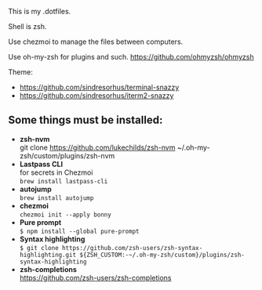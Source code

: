 This is my .dotfiles.

Shell is zsh.

Use chezmoi to manage the files between computers.

Use oh-my-zsh for plugins and such.
https://github.com/ohmyzsh/ohmyzsh

Theme:

- https://github.com/sindresorhus/terminal-snazzy
- https://github.com/sindresorhus/iterm2-snazzy

## Some things must be installed:

- **zsh-nvm**  
  git clone https://github.com/lukechilds/zsh-nvm ~/.oh-my-zsh/custom/plugins/zsh-nvm
- **Lastpass CLI**  
  for secrets in Chezmoi  
  `brew install lastpass-cli`
- **autojump**  
  `brew install autojump`
- **chezmoi**  
  `chezmoi init --apply bonny`
- **Pure prompt**  
  `$ npm install --global pure-prompt`
- **Syntax highlighting**  
  `$ git clone https://github.com/zsh-users/zsh-syntax-highlighting.git ${ZSH_CUSTOM:-~/.oh-my-zsh/custom}/plugins/zsh-syntax-highlighting`
- **zsh-completions**     
  https://github.com/zsh-users/zsh-completions
